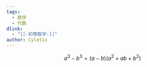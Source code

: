 ```yaml
---
tags:
  - 数学
  - 代数
dlink:
  - "[[-初等数学-]]"
author: Cyletix
---
```

$$
a^3-b^3=(a-b)(a^2+ab+b^2)
$$
 